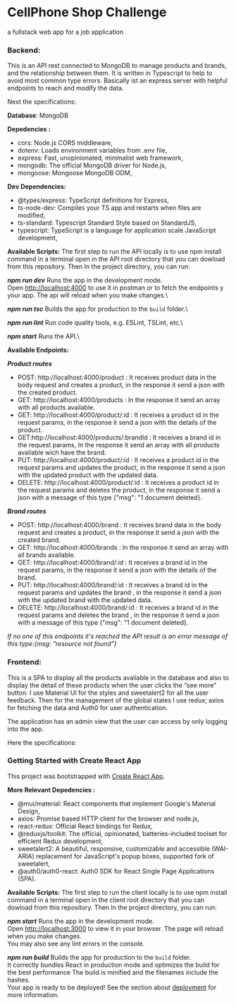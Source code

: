 
# **CellPhone Shop Challenge**
a fullstack web app for a job application

### Backend:
This is an API rest connected to MongoDB to manage products and brands, and the relationship between them. It is written in Typescript to help to avoid most common type errors. Basically ist an express server with helpful endpoints to reach and modify the data.

Next the specifications:

**Database**: MongoDB

**Depedencies :** 
 - cors: Node.js CORS middleware,
 - dotenv: Loads environment variables from .env file,
 - express: Fast, unopinionated, minimalist web framework,
 - mongodb: The official MongoDB driver for Node.js,
 - mongoose: Mongoose MongoDB ODM,

**Dev Dependencies:**
 - @types/express: TypeScript definitions for Express,
 - ts-node-dev: Compiles your TS app and restarts when files are modified,
 - ts-standard: Typescript Standard Style based on StandardJS,
 - typescript: TypeScript is a language for application scale JavaScript development,

**Available Scripts:**
The first step to run the API locally is to use npm install command in a terminal open in the API root directory that you can dowload from this repository.
Then In the project directory, you can run:

***npm run dev*** 
Runs the app in the development mode.\
Open [http://localhost:4000](http://localhost:4000) to use it in postman or to fetch the endpoints y your app.
The api will reload when you make changes.\

***npm run tsc*** 
Builds the app for production to the `build` folder.\

***npm run lint***
Run code quality tools, e.g. ESLint, TSLint, etc.\

***npm start***
Runs the API.\

**Available Endpoints:**

***Product routes***
 - POST: http://localhost:4000/product : It receives product data in the body request and creates a product, in the response it send a json with the created product.
 - GET: http://localhost:4000/products : In the response it send an array with all products available.
 - GET: http://localhost:4000/product/:id : It receives a product id in the request params, in the response it send a json with the details of the product.
 - GET:http://localhost:4000/products/:brandId : It receives a brand id in the request params, In the response it send an array with all products available wich have the brand.
 - PUT: http://localhost:4000/product/:id : It receives a product id in the request params and updates the product, in the response it send a json with the updated product with the updated data.
 - DELETE: http://localhost:4000/product/:id : It receives a product id in the request params and deletes the product,  in the response it send a json with a message of this type  {"msg": "1 document deleted}.

***Brand routes***
 - POST: http://localhost:4000/brand : It receives brand data in the body request and creates a product, in the response it send a json with the created brand.
 - GET: http://localhost:4000/brands : In the response it send an array with all brands available.
 - GET: http://localhost:4000/brand/:id : It receives a brand id in the request params, in the response it send a json with the details of the brand.
 - PUT: http://localhost:4000/brand/:id : It receives a brand id in the request params and updates the brand , in the response it send a json with the updated brand with the updated data.
 - DELETE: http://localhost:4000/brand/:id : It receives a brand id in the request params and deletes the brand ,  in the response it send a json with a message of this type  {"msg": "1 document deleted}.

*If no one of this endpoints it's reached the API result is an error message of this type:{msg: "resource not found"}*

### Frontend:

This is a SPA to display all the products available in the database and also to display the detail of these products when the user clicks the “see more” button. I use Material UI for the styles and sweetalert2 for all the user feedback. Then for the management of the global states I use redux; axios for fetching the data and Auth0 for user authentication.

The application has an admin view that the user can access by only logging into the app.

Here the specifications:

### Getting Started with Create React App  
This project was bootstrapped with [Create React App](https://github.com/facebook/create-react-app).

**More Relevant Depedencies :** 
 - @mui/material: React components that implement Google's Material Design,
 - axios: Promise based HTTP client for the browser and node.js,
 - react-redux: Official React bindings for Redux,
 - @reduxjs/toolkit: The official, opinionated, batteries-included toolset for efficient Redux development,
 - sweetalert2: A beautiful, responsive, customizable and accessible (WAI-ARIA) replacement for JavaScript's popup boxes, supported fork of sweetalert,
 - @auth0/auth0-react: Auth0 SDK for React Single Page Applications (SPA).

**Available Scripts:**
The first step to run the client locally is to use npm install command in a terminal open in the client root directory that you can dowload from this repository.
Then In the project directory, you can run:

***npm start***
Runs the app in the development mode.\
Open [http://localhost:3000](http://localhost:3000) to view it in your browser.
The page will reload when you make changes.\
You may also see any lint errors in the console.

***npm run build***
Builds the app for production to the `build` folder.\
It correctly bundles React in production mode and optimizes the build for the best performance
The build is minified and the filenames include the hashes.\
Your app is ready to be deployed!
See the section about [deployment](https://facebook.github.io/create-react-app/docs/deployment) for more information.

